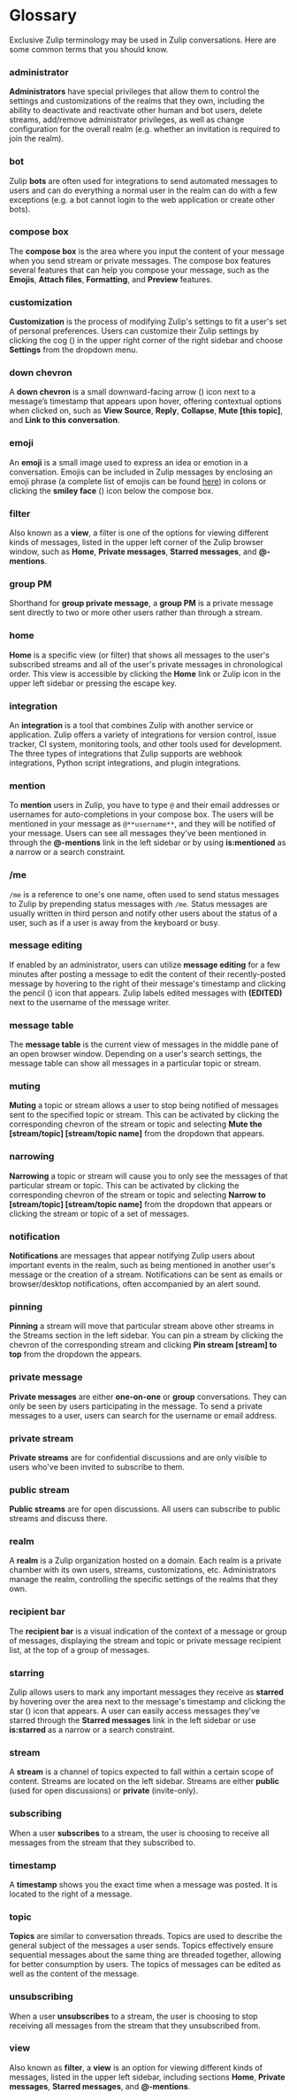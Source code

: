 # Glossary
Exclusive Zulip terminology may be used in Zulip conversations. Here are some
common terms that you should know.

### administrator

**Administrators** have special privileges that allow them to control the
settings and customizations of the realms that they own, including the ability
to deactivate and reactivate other human and bot users, delete streams,
add/remove administrator privileges, as well as change configuration for the
overall realm (e.g. whether an invitation is required to join the realm).

### bot

Zulip **bots** are often used for integrations to send automated messages to
users and can do everything a normal user in the realm can do with a few
exceptions (e.g. a bot cannot login to the web application or create other
bots).

### compose box

The **compose box** is the area where you input the content of your message when
you send stream or private messages. The compose box features several features
that can help you compose your message, such as the **Emojis**, **Attach
files**, **Formatting**, and **Preview** features.

### customization

**Customization** is the process of modifying Zulip's settings to fit a user's
set of personal preferences. Users can customize their Zulip settings by
clicking the cog (<i class="icon-vector-cog"></i>) in the upper right corner of
the right sidebar and choose **Settings** from the dropdown menu.

### down chevron

A **down chevron** is a small downward-facing arrow (<i
class="icon-vector-chevron-down"></i>) icon next to a message’s timestamp that
appears upon hover, offering contextual options when clicked on, such as **View
Source**, **Reply**, **Collapse**, **Mute [this topic]**, and **Link to this
conversation**.

### emoji

An **emoji** is a small image used to express an idea or emotion in a
conversation. Emojis can be included in Zulip messages by enclosing an emoji
phrase (a complete list of emojis can be found
[here](http://www.webpagefx.com/tools/emoji-cheat-sheet/)) in colons or clicking
the **smiley face** (<i class="icon-vector-smile"></i>) icon below the compose
box.

### filter

Also known as a **view**, a filter is one of the options for viewing different
kinds of messages, listed in the upper left corner of the Zulip browser window,
such as **Home**, **Private messages**, **Starred messages**, and
**@-mentions**.

### group PM

Shorthand for **group private message**, a **group PM** is a private message
sent directly to two or more other users rather than through a stream.

### home

**Home** is a specific view (or filter) that shows all messages to the user's
subscribed streams and all of the user's private messages in chronological
order. This view is accessible by clicking the **Home** link or Zulip icon in
the upper left sidebar or pressing the escape key.

### integration

An **integration** is a tool that combines Zulip with another service or
application. Zulip offers a variety of integrations for version control, issue
tracker, CI system, monitoring tools, and other tools used for development. The
three types of integrations that Zulip supports are webhook integrations, Python
script integrations, and plugin integrations.

### mention

To **mention** users in Zulip, you have to type `@` and their email addresses or
usernames for auto-completions in your compose box. The users will be mentioned
in your message as `@**username**`, and they will be notified of your message.
Users can see all messages they've been mentioned in through the **@-mentions**
link in the left sidebar or by using **is:mentioned** as a narrow or a search
constraint.

### /me

`/me` is a reference to one's one name, often used to send status messages to
Zulip by prepending status messages with `/me`. Status messages are usually
written in third person and notify other users about the status of a user, such
as if a user is away from the keyboard or busy.

### message editing

If enabled by an administrator, users can utilize **message editing** for a few
minutes after posting a message to edit the content of their recently-posted
message by hovering to the right of their message's timestamp and clicking the
pencil (<i class="icon-vector-pencil"></i>) icon that appears. Zulip labels
edited messages with **(EDITED)** next to the username of the message writer.

### message table
The **message table** is the current view of messages in the middle pane of an
open browser window. Depending on a user's search settings, the message table
can show all messages in a particular topic or stream.

### muting

**Muting** a topic or stream allows a user to stop being notified of messages
sent to the specified topic or stream. This can be activated by clicking the
corresponding chevron of the stream or topic and selecting **Mute the
[stream/topic] [stream/topic name]** from the dropdown that appears.

### narrowing

**Narrowing** a topic or stream will cause you to only see the
messages of that particular stream or topic. This can be activated by
clicking the corresponding chevron of the stream or topic and
selecting **Narrow to [stream/topic] [stream/topic name]** from the
dropdown that appears or clicking the stream or topic of a set of
messages.

### notification

**Notifications** are messages that appear notifying Zulip users about
important events in the realm, such as being mentioned in another
user's message or the creation of a stream. Notifications can be sent
as emails or browser/desktop notifications, often accompanied by an
alert sound.

### pinning

**Pinning** a stream will move that particular stream above other
streams in the Streams section in the left sidebar. You can pin a
stream by clicking the chevron of the corresponding stream and
clicking **Pin stream [stream] to top** from the dropdown the appears.

### private message

**Private messages** are either **one-on-one** or **group**
conversations. They can only be seen by users participating in the
message. To send a private messages to a user, users can search for
the username or email address.

### private stream

**Private streams** are for confidential discussions and are only
visible to users who've been invited to subscribe to them.

### public stream

**Public streams** are for open discussions. All users can subscribe
to public streams and discuss there.

### realm

A **realm** is a Zulip organization hosted on a domain. Each realm is a private
chamber with its own users, streams, customizations, etc. Administrators manage
the realm, controlling the specific settings of the realms that they own.

### recipient bar

The **recipient bar** is a visual indication of the context of a message or
group of messages, displaying the stream and topic or private message recipient
list, at the top of a group of messages.

### starring

Zulip allows users to mark any important messages they receive as **starred** by
hovering over the area next to the message's timestamp and clicking the star (<i
class="icon-vector-star-empty"></i>) icon that appears. A user can easily access
messages they’ve starred through the **Starred messages** link in the left
sidebar or use **is:starred** as a narrow or a search constraint.

### stream

A **stream** is a channel of topics expected to fall within a certain scope of
content. Streams are located on the left sidebar. Streams are either **public**
(used for open discussions) or **private** (invite-only).

### subscribing

When a user **subscribes** to a stream, the user is choosing to receive all
messages from the stream that they subscribed to.

### timestamp

A **timestamp** shows you the exact time when a message was posted. It is
located to the right of a message.

### topic

**Topics** are similar to conversation threads. Topics are used to describe the
general subject of the messages a user sends. Topics effectively ensure
sequential messages about the same thing are threaded together, allowing for
better consumption by users. The topics of messages can be edited as well as the
content of the message.

### unsubscribing

When a user **unsubscribes** to a stream, the user is choosing to stop receiving
all messages from the stream that they unsubscribed from.

### view

Also known as **filter**, a **view** is an option for viewing different kinds of
messages, listed in the upper left sidebar, including sections **Home**,
**Private messages**, **Starred messages**, and **@-mentions**.
